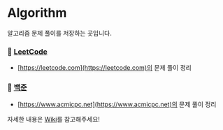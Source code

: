 # Algorithm
알고리즘 문제 풀이를 저장하는 곳입니다.

### 📁 [LeetCode](https://github.com/eeeesong/Algorithm/wiki/📁-LeetCode)
- [https://leetcode.com](https://leetcode.com)의 문제 풀이 정리

### 📁 [백준](https://github.com/eeeesong/Algorithm/wiki/📁-백준)
- [https://www.acmicpc.net](https://www.acmicpc.net)의 문제 풀이 정리 


자세한 내용은 [Wiki](https://github.com/eeeesong/Algorithm/wiki)를 참고해주세요!
